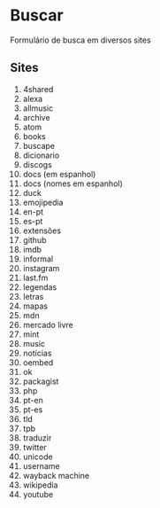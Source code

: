 # Buscar
Formulário de busca em diversos sites

## Sites
1. 4shared
1. alexa
1. allmusic
1. archive
1. atom
1. books
1. buscape
1. dicionario
1. discogs
1. docs (em espanhol)
1. docs (nomes em espanhol)
1. duck
1. emojipedia
1. en-pt
1. es-pt
1. extensões
1. github
1. imdb
1. informal
1. instagram
1. last.fm
1. legendas
1. letras
1. mapas
1. mdn
1. mercado livre
1. mint
1. music
1. notícias
1. oembed
1. ok
1. packagist
1. php
1. pt-en
1. pt-es
1. tld
1. tpb
1. traduzir
1. twitter
1. unicode
1. username
1. wayback machine
1. wikipedia
1. youtube
